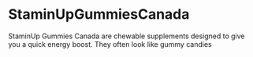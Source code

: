# StaminUpGummiesCanada
StaminUp Gummies Canada are chewable supplements designed to give you a quick energy boost. They often look like gummy candies
